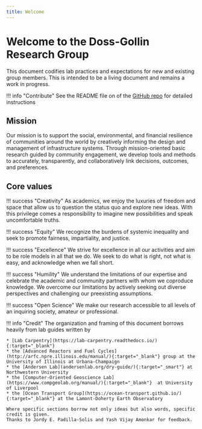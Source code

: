 ```yaml
---
title: Welcome
---
```


# Welcome to the Doss-Gollin Research Group

This document codifies lab practices and expectations for new and existing group members.
This is intended to be a living document and remains a work in progress.

!!! info "Contribute"
    See the README file on of the [GitHub repo](https://github.com/jdossgollin/lab-guide/) for detailed instructions

## Mission

Our mission is to support the social, environmental, and financial resilience of communities around the world by creatively informing the design and management of infrastructure systems.
Through mission-oriented basic research guided by community engagement, we develop tools and methods to accurately, transparently, and collaboratively link decisions, outcomes, and preferences.

## Core values

!!! success "Creativity"
    As academics, we enjoy the luxuries of freedom and space that allow us to question the status quo and explore new ideas.
    With this privilege comes a responsibility to imagine new possibilities and speak uncomfortable truths.

!!! success "Equity"
    We recognize the burdens of systemic inequality and seek to promote fairness, impartiality, and justice.

!!! success "Excellence"
    We strive for excellence in all our activities and aim to be role models in all that we do.
    We seek to do what is right, not what is easy, and acknowledge when we fall short.

!!! success "Humility"
    We understand the limitations of our expertise and celebrate the academic and community partners with whom we coproduce knowledge.
    We overcome our limitations by actively seeking out diverse perspectives and challenging our preexisting assumptions.

!!! success "Open Science"
    We make our research accessible to all levels of an inquiring society, amateur or professional.

!!! info "Credit"
    The organization and framing of this document borrows heavily from lab guides written by

    * [Lab Carpentry](https://lab-carpentry.readthedocs.io/){:target="_blank"}
    * the [Advanced Reactors and Fuel Cycles](http://arfc.npre.illinois.edu/manual/){:target="_blank"} group at the University of Illinois at Urbana-Champaign
    * the [Andersen Lab](andersenlab.org/dry-guide/){:target="_smart"} at Northwestern University
    * the [Computer-Oriented Geoscience Lab](https://www.compgeolab.org/manual/){:target="_blank"}  at University of Liverpool
    * the [Ocean Transport Group](https://ocean-transport.github.io/){:target="_blank"} at the Lamont-Doherty Earth Observatory

    Where specific sections borrow not only ideas but also words, specific credit is given.
    Thanks to Jordy E. Padilla-Solis and Yash Vijay Amonkar for feedback.
